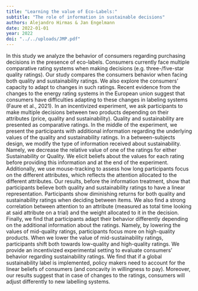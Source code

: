 ```yaml
---
title: "Learning the value of Eco-Labels:"
subtitle: "The role of information in sustainable decisions"
authors: Alejandro Hirmas & Jan Engelmann
date: 2022-01-01
year: 2022
doi: "../../uploads/JMP.pdf"
---
```


In this study we analyze the behavior of consumers regarding purchasing decisions in the presence of eco-labels. Consumers currently face multiple comparative rating systems when making decisions (e.g. three-/five-star quality ratings). Our study compares the consumers behavior when facing both quality and sustainability ratings. We also explore the consumers’ capacity to adapt to changes in such ratings. Recent evidence from the changes to the energy rating systems in the European union suggest that consumers have difficulties adapting to these changes in labeling systems (Faure et al., 2021). In an incentivized experiment, we ask participants to make multiple decisions between two products depending on their attributes (price, quality and sustainability). Quality and sustainability are presented as comparative ratings. In the middle of the experiment, we present the participants with additional information regarding the underlying values of the quality and sustainability ratings. In a between-subjects design, we modify the type of information received about sustainability. Namely, we decrease the relative value of one of the ratings for either Sustainability or Quality. We elicit beliefs about the values for each rating before providing this information and at the end of the experiment. Additionally, we use mouse-tracking to assess how long participants focus on the different attributes, which reflects the attention allocated to the different attributes. Our results, before the information treatment, show that participants believe both quality and sustainability ratings to have a linear representation. Participants show diminishing returns for both quality and sustainability ratings when deciding between items. We also find a strong correlation between attention to an attribute (measured as total time looking at said attribute on a trial) and the weight allocated to it in the decision. Finally, we find that participants adapt their behavior differently depending on the additional information about the ratings. Namely, by lowering the values of mid-quality ratings, participants focus more on high-quality products. When we lower the value of mid-sustainability ratings, participants shift both towards low-quality and high-quality ratings. We provide an incentivized experimental setting to evaluate consumers’ behavior regarding sustainability ratings. We find that if a global sustainability label is implemented, policy makers need to account for the linear beliefs of consumers (and concavity in willingness to pay). Moreover, our results suggest that in case of changes to the ratings, consumers will adjust differently to new labelling systems.